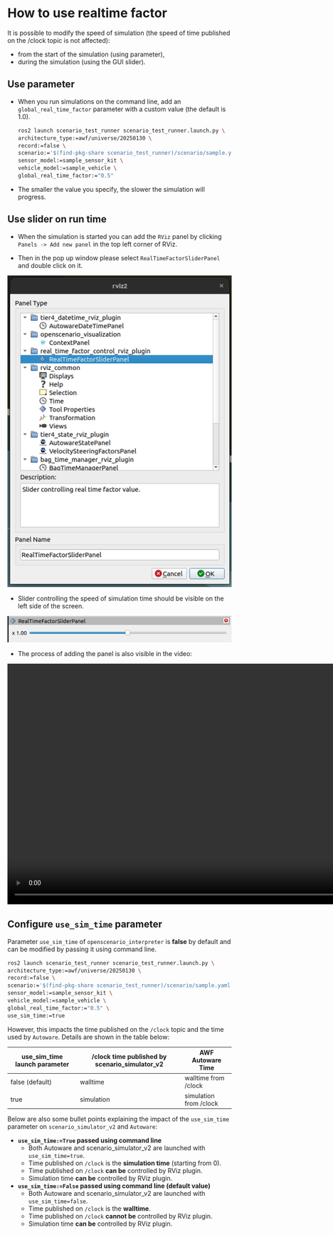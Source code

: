 # How to use realtime factor

It is possible to modify the speed of simulation (the speed of time published on the /clock topic is not affected):

- from the start of the simulation (using parameter),
- during the simulation (using the GUI slider).

## Use parameter

 - When you run simulations on the command line, add an `global_real_time_factor`  parameter with a custom value (the default is 1.0). 

   ```bash
   ros2 launch scenario_test_runner scenario_test_runner.launch.py \
   architecture_type:=awf/universe/20250130 \
   record:=false \
   scenario:='$(find-pkg-share scenario_test_runner)/scenario/sample.yaml' \
   sensor_model:=sample_sensor_kit \
   vehicle_model:=sample_vehicle \
   global_real_time_factor:="0.5"
   ``` 

 - The smaller the value you specify, the slower the simulation will progress.

## Use slider on run time 

- When the simulation is started you can add the `RViz` panel by clicking `Panels -> Add new panel` in the top left corner of RViz.

- Then in the pop up window please select `RealTimeFactorSliderPanel` and double click on it.

![Panel](../../image/realtime_factor/panel.png)

- Slider controlling the speed of simulation time should be visible on the left side of the screen.

![Slider](../../image/realtime_factor/slider.png)

- The process of adding the panel is also visible in the video:

<video width="1080" controls muted>
    <source src="/image/realtime_factor/video.mp4" type="video/mp4">
</video>


## Configure `use_sim_time` parameter

Parameter `use_sim_time` of `openscenario_interpreter` is **false** by default and can be modified by passing it using command line.


   ```bash
   ros2 launch scenario_test_runner scenario_test_runner.launch.py \
   architecture_type:=awf/universe/20250130 \
   record:=false \
   scenario:='$(find-pkg-share scenario_test_runner)/scenario/sample.yaml' \
   sensor_model:=sample_sensor_kit \
   vehicle_model:=sample_vehicle \
   global_real_time_factor:="0.5" \
   use_sim_time:=true
   ``` 

However, this impacts the time published on the `/clock` topic and the time used by `Autoware`.
Details are shown in the table below:

| use_sim_time launch parameter | /clock time published by scenario_simulator_v2 | AWF Autoware Time      |
| ----------------------------- | ---------------------------------------------- | ---------------------- |
| false (default)               | walltime                                       | walltime from /clock   |
| true                          | simulation                                     | simulation from /clock |

Below are also some bullet points explaining the impact of the `use_sim_time` parameter on `scenario_simulator_v2` and `Autoware`:

 - **`use_sim_time:=True` passed using command line**
    - Both Autoware and scenario_simulator_v2 are launched with `use_sim_time=true`. 
    - Time published on `/clock` is the **simulation time** (starting from 0). 
    - Time published on `/clock` **can be** controlled by RViz plugin. 
    - Simulation time **can be** controlled by RViz plugin.
 - **`use_sim_time:=False` passed using command line (default value)**
     - Both Autoware and scenario_simulator_v2 are launched with `use_sim_time=false`. 
     - Time published on `/clock` is the **walltime**. 
     - Time published on `/clock` **cannot be** controlled by RViz plugin. 
     - Simulation time **can be** controlled by RViz plugin.
